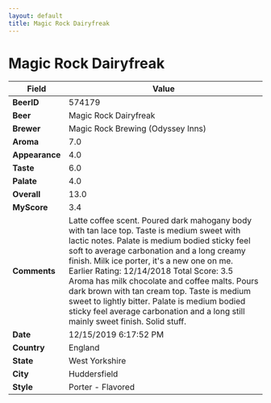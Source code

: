 ```yaml
---
layout: default
title: Magic Rock Dairyfreak
---
```


# Magic Rock Dairyfreak

| Field         | Value     |
|---------------|-----------|
| **BeerID** | 574179 |
| **Beer** | Magic Rock Dairyfreak |
| **Brewer** | Magic Rock Brewing (Odyssey Inns) |
| **Aroma** | 7.0 |
| **Appearance** | 4.0 |
| **Taste** | 6.0 |
| **Palate** | 4.0 |
| **Overall** | 13.0 |
| **MyScore** | 3.4 |
| **Comments** | Latte coffee scent. Poured dark mahogany body with tan lace top. Taste is medium sweet with lactic notes. Palate is medium bodied sticky feel soft to average carbonation and a long creamy finish. Milk ice porter, it's a new one on me.<br>Earlier Rating: 12/14/2018 Total Score: 3.5<br>Aroma has milk chocolate and coffee malts. Pours dark brown with tan cream top. Taste is medium sweet to lightly bitter. Palate is medium bodied sticky feel average carbonation and a long still mainly sweet finish. Solid stuff. |
| **Date** | 12/15/2019 6:17:52 PM |
| **Country** | England |
| **State** | West Yorkshire |
| **City** | Huddersfield |
| **Style** | Porter - Flavored |
